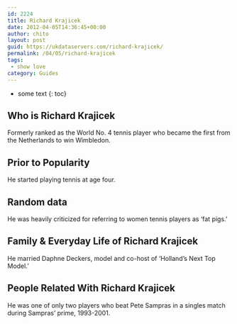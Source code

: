 ```yaml
---
id: 2224
title: Richard Krajicek
date: 2012-04-05T14:36:45+00:00
author: chito
layout: post
guid: https://ukdataservers.com/richard-krajicek/
permalink: /04/05/richard-krajicek
tags:
 - show love
category: Guides
---
```


* some text
{: toc}
          
          
## Who is  Richard Krajicek
                  
                  
                  
Formerly ranked as the World No. 4 tennis player who became the first from the Netherlands to win Wimbledon.
                  
                
                
                
## Prior to Popularity 
                  
                  
                  
He started playing tennis at age four.
                  
                
                
                
## Random data 
                  
                  
                  
He was heavily criticized for referring to women tennis players as &#8216;fat pigs.&#8217;
                  
                
                
                
## Family & Everyday Life of Richard Krajicek
                  
                  
                  
He married Daphne Deckers, model and co-host of &#8216;Holland&#8217;s Next Top Model.&#8217;
                  
                
                
                
## People Related With  Richard Krajicek
                  
                  
                  
He was one of only two players who beat Pete Sampras in a singles match during Sampras&#8217; prime, 1993-2001.
                  
                
              
            
          
          
          
    
    
  

